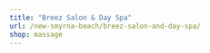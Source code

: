 ```yaml
---
title: "Breez Salon & Day Spa"
url: /new-smyrna-beach/breez-salon-and-day-spa/
shop: massage
---
```

